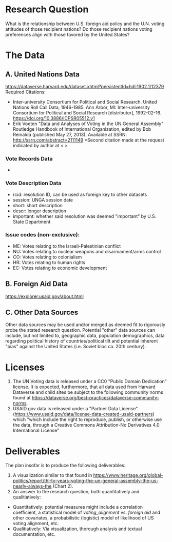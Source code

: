 


# Research Question
What is the relationship between U.S. foreign aid policy and the U.N. voting attitudes of those recipient nations? Do those recipient nations voting preferences align with those favored by the United States? 


# The Data

## A. United Nations Data 
https://dataverse.harvard.edu/dataset.xhtml?persistentId=hdl:1902.1/12379
Required Citations: 
- Inter-university Consortium for Political and Social Research. United Nations Roll Call Data, 1946-1985. Ann Arbor, MI: Inter-university Consortium for Political and Social Research [distributor], 1992-02-16. https://doi.org/10.3886/ICPSR05512.v1
- Erik Voeten "Data and Analyses of Voting in the UN General Assembly" Routledge Handbook of International Organization, edited by Bob Reinalda (published May 27, 2013). Available at SSRN: http://ssrn.com/abstract=2111149
*Second citation made at the request indicated by author at < >

### Vote Records Data
-  


### Vote Description Data
- rcid: resolution ID, can be used as foreign key to other datasets 
- session: UNGA session date 
- short: short description
- descr: longer description
- important: whether said resolution was deemed "important" by U.S. State Department 

### Issue codes (non-exclusive):
* ME: Votes relating to the Israeli-Palestinian conflict
* NU: Votes relating to nuclear weapons and disarmament/arms control
* CO: Votes relating to colonialism
* HR: Votes relating to human rights
* EC: Votes relating to economic development

## B. Foreign Aid Data 
https://explorer.usaid.gov/about.html

## C. Other Data Sources
Other data sources may be used and/or merged as deemed fit to rigorously probe the stated research question. Potential "other" data sources can include, but not limited to, geographic data, population demographics, data regarding political history of countries/political tilt and potential inherent "bias" against the United States (i.e. Soviet bloc ca. 20th century). 



# Licenses 
1. The UN Voting data is released under a CC0 "Public Domain Dedication" license. It is expected, furthermore, that all data used from Harvard Dataverse and child sites be subject to the following community norms found at https://dataverse.org/best-practices/dataverse-community-norms. 
2. USAID.gov data is released under a "Partner Data License" (https://www.usaid.gov/data/license-data-created-usaid-partners) which "which include the right to reproduce, publish, or otherwise use the data, through a Creative Commons Attribution-No Derivatives 4.0 International License"

# Deliverables 
The plan insofar is to produce the following deliverables: 
1. A visualization similar to that found in https://www.heritage.org/global-politics/report/thirty-years-voting-the-un-general-assembly-the-us-nearly-always-the (Chart 2). 
2. An answer to the research question, both quantitatively and qualitiatively: 
  - Quantitatively: potential measures might include a correlation coefficient, a statistical model of *voting_alignment* vs. *foreign aid* and other covariates, a probabilistic (logistic) model of likelihood of US voting alignment, etc. 
  - Qualitiatively: Via visualization, thorough analysis and textual documentation, etc. 
